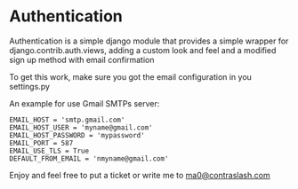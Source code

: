# Authentication

Authentication is a simple django module that provides a simple wrapper for django.contrib.auth.views, adding a custom look and feel and a modified sign up method with email confirmation

To get this work, make sure you got the email configuration in you settings.py

An example for use Gmail SMTPs server:
```
EMAIL_HOST = 'smtp.gmail.com'
EMAIL_HOST_USER = 'myname@gmail.com'
EMAIL_HOST_PASSWORD = 'mypassword'
EMAIL_PORT = 587
EMAIL_USE_TLS = True
DEFAULT_FROM_EMAIL = 'nmyname@gmail.com'
```  

Enjoy and feel free to put a ticket or write me to ma0@contraslash.com
